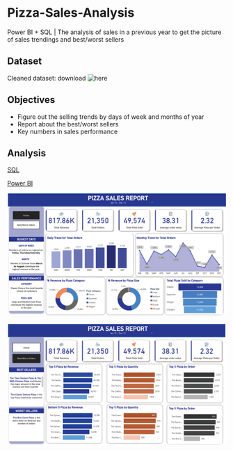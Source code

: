 # Pizza-Sales-Analysis
Power BI + SQL | The analysis of sales in a previous year to get the picture of sales trendings and best/worst sellers

## Dataset
Cleaned dataset: download ![here](https://drive.google.com/file/d/1M2b0dSnyQDBdTgezkcDEqe1as33rmR5G/view?usp=sharing)

## Objectives
- Figure out the selling trends by days of week and months of year
- Report about the best/worst sellers
- Key numbers in sales performance

## Analysis
[SQL](https://github.com/trang-nguyen79/Pizza-Sales-Analysis/blob/main/pizza_sales_analysis.sql)

[Power BI](https://github.com/trang-nguyen79/Pizza-Sales-Analysis/blob/main/Pizza%20Sales%20Report.pbix)

![Dashboard](https://github.com/trang-nguyen79/Pizza-Sales-Analysis/blob/main/Pizza%20Dashboard%201.png)

![Best/Worst Sellers](https://github.com/trang-nguyen79/Pizza-Sales-Analysis/blob/main/Best%20and%20Worst%20Sellers.png)

